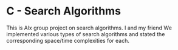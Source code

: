 # C - Search Algorithms

This is Alx group project on search algorithms. I and my friend We implemented
various types of search algorithms and stated the corresponding space/time
complexities for each.
